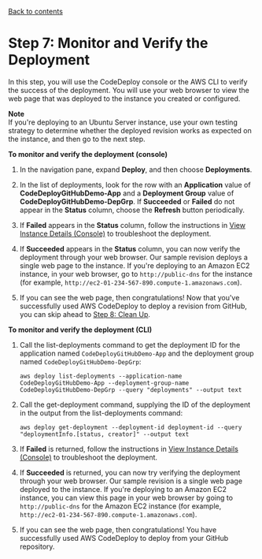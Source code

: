 [Back to contents](index.md)

# Step 7: Monitor and Verify the Deployment<a name="tutorials-github-verify"></a>

In this step, you will use the CodeDeploy console or the AWS CLI to verify the success of the deployment\. You will use your web browser to view the web page that was deployed to the instance you created or configured\.

**Note**  
If you're deploying to an Ubuntu Server instance, use your own testing strategy to determine whether the deployed revision works as expected on the instance, and then go to the next step\.

**To monitor and verify the deployment \(console\)**

1. In the navigation pane, expand **Deploy**, and then choose **Deployments**\.

1. In the list of deployments, look for the row with an **Application** value of **CodeDeployGitHubDemo\-App** and a **Deployment Group** value of **CodeDeployGitHubDemo\-DepGrp**\. If **Succeeded** or **Failed** do not appear in the **Status** column, choose the **Refresh** button periodically\.

1. If **Failed** appears in the **Status** column, follow the instructions in [View Instance Details \(Console\)](instances-view-details.md#instances-view-details-console) to troubleshoot the deployment\.

1. If **Succeeded** appears in the **Status** column, you can now verify the deployment through your web browser\. Our sample revision deploys a single web page to the instance\. If you're deploying to an Amazon EC2 instance, in your web browser, go to `http://public-dns` for the instance \(for example, `http://ec2-01-234-567-890.compute-1.amazonaws.com`\)\.

1. If you can see the web page, then congratulations\! Now that you've successfully used AWS CodeDeploy to deploy a revision from GitHub, you can skip ahead to [Step 8: Clean Up](tutorials-github-clean-up.md)\.

**To monitor and verify the deployment \(CLI\)**

1. Call the list\-deployments command to get the deployment ID for the application named `CodeDeployGitHubDemo-App` and the deployment group named `CodeDeployGitHubDemo-DepGrp`:

   ```
   aws deploy list-deployments --application-name CodeDeployGitHubDemo-App --deployment-group-name CodeDeployGitHubDemo-DepGrp --query "deployments" --output text
   ```

1. Call the get\-deployment command, supplying the ID of the deployment in the output from the list\-deployments command:

   ```
   aws deploy get-deployment --deployment-id deployment-id --query "deploymentInfo.[status, creator]" --output text
   ```

1. If **Failed** is returned, follow the instructions in [View Instance Details \(Console\)](instances-view-details.md#instances-view-details-console) to troubleshoot the deployment\.

1. If **Succeeded** is returned, you can now try verifying the deployment through your web browser\. Our sample revision is a single web page deployed to the instance\. If you're deploying to an Amazon EC2 instance, you can view this page in your web browser by going to `http://public-dns` for the Amazon EC2 instance \(for example, `http://ec2-01-234-567-890.compute-1.amazonaws.com`\)\.

1. If you can see the web page, then congratulations\! You have successfully used AWS CodeDeploy to deploy from your GitHub repository\.